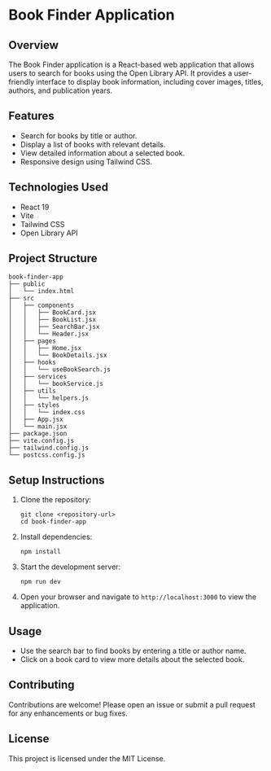 # Book Finder Application

## Overview
The Book Finder application is a React-based web application that allows users to search for books using the Open Library API. It provides a user-friendly interface to display book information, including cover images, titles, authors, and publication years.

## Features
- Search for books by title or author.
- Display a list of books with relevant details.
- View detailed information about a selected book.
- Responsive design using Tailwind CSS.

## Technologies Used
- React 19
- Vite
- Tailwind CSS
- Open Library API

## Project Structure
```
book-finder-app
├── public
│   └── index.html
├── src
│   ├── components
│   │   ├── BookCard.jsx
│   │   ├── BookList.jsx
│   │   ├── SearchBar.jsx
│   │   └── Header.jsx
│   ├── pages
│   │   ├── Home.jsx
│   │   └── BookDetails.jsx
│   ├── hooks
│   │   └── useBookSearch.js
│   ├── services
│   │   └── bookService.js
│   ├── utils
│   │   └── helpers.js
│   ├── styles
│   │   └── index.css
│   ├── App.jsx
│   └── main.jsx
├── package.json
├── vite.config.js
├── tailwind.config.js
└── postcss.config.js
```

## Setup Instructions
1. Clone the repository:
   ```
   git clone <repository-url>
   cd book-finder-app
   ```

2. Install dependencies:
   ```
   npm install
   ```

3. Start the development server:
   ```
   npm run dev
   ```

4. Open your browser and navigate to `http://localhost:3000` to view the application.

## Usage
- Use the search bar to find books by entering a title or author name.
- Click on a book card to view more details about the selected book.

## Contributing
Contributions are welcome! Please open an issue or submit a pull request for any enhancements or bug fixes.

## License
This project is licensed under the MIT License.